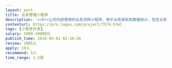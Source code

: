 ```yaml
---                
layout: post       
title: 业务管理小程序           
description: '</br>公司内部使用的业务流转小程序，用于业务审批和数据统计，包含业务表单的输入、照片与视频的上传、消息推送等功能</br>'     
contenturl: https://pro.lagou.com/project/7574.html      
tags: [小程序开发]            
salary: 5000-10000元          
publish_time: 2018-05-01 02:16:56         
review: 1085人                   
apply: 19人                   
recommend: 5人                   
time_range: 1-2周              
---                 
```

